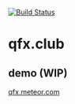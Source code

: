 [![Build Status](https://travis-ci.org/webpolis/qfx.svg?branch=master)](https://travis-ci.org/webpolis/qfx)

# qfx.club

## demo (WIP)

[qfx.meteor.com](http://qfx.meteor.com)

